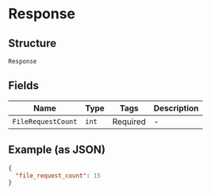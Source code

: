 
# Response

## Structure

`Response`

## Fields

| Name | Type | Tags | Description |
|  --- | --- | --- | --- |
| `FileRequestCount` | `int` | Required | - |

## Example (as JSON)

```json
{
  "file_request_count": 15
}
```

